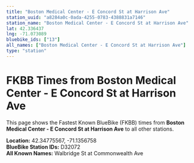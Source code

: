 ```yaml
---
title: "Boston Medical Center - E Concord St at Harrison Ave"
station_uuid: "a8284a0c-0ada-4255-0783-4388831a7146"
station_name: "Boston Medical Center - E Concord St at Harrison Ave"
lat: 42.336437
lng: -71.073089
bluebike_ids: ["13"]
all_names: ["Boston Medical Center - E Concord St at Harrison Ave"]
type: "station"
---
```


# FKBB Times from Boston Medical Center - E Concord St at Harrison Ave

This page shows the Fastest Known BlueBike (FKBB) times from **Boston Medical Center - E Concord St at Harrison Ave** to all other stations.

**Location:** 42.34775567, -71.1356758  
**BlueBike Station IDs:** D32072  
**All Known Names:** Walbridge St at Commonwealth Ave

